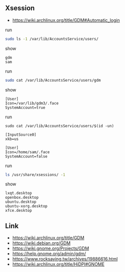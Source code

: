 

## Xsession

* https://wiki.archlinux.org/title/GDM#Automatic_login

run

``` sh
sudo ls -1 /var/lib/AccountsService/users/
```

show

```
gdm
sam
```

run

``` sh
sudo cat /var/lib/AccountsService/users/gdm
```

show

```
[User]
Icon=/var/lib/gdm3/.face
SystemAccount=true
```


run

```
sudo cat /var/lib/AccountsService/users/$(id -un)
```


```
[InputSource0]
xkb=us

[User]
Icon=/home/sam/.face
SystemAccount=false
```


run

``` sh
ls /usr/share/xsessions/ -1
```

show

```
lxqt.desktop
openbox.desktop
ubuntu.desktop
ubuntu-xorg.desktop
xfce.desktop
```


## Link

* https://wiki.archlinux.org/title/GDM
* https://wiki.debian.org/GDM
* https://wiki.gnome.org/Projects/GDM
* https://help.gnome.org/admin/gdm/
* https://www.rocksaying.tw/archives/19886616.html
* https://wiki.archlinux.org/title/HiDPI#GNOME

